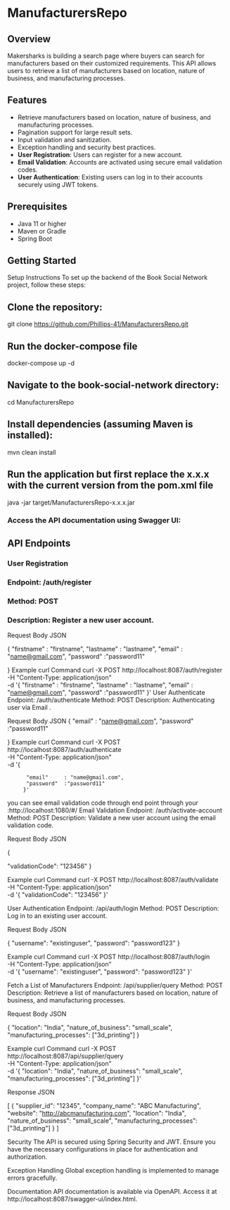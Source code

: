 # ManufacturersRepo
## Overview
Makersharks is building a search page where buyers can search for manufacturers based on their customized requirements. This API allows users to retrieve a list of manufacturers based on location, nature of business, and manufacturing processes.

## Features
- Retrieve manufacturers based on location, nature of business, and manufacturing processes.
- Pagination support for large result sets.
- Input validation and sanitization.
- Exception handling and security best practices.
- **User Registration**: Users can register for a new account.
- **Email Validation**: Accounts are activated using secure email validation codes.
- **User Authentication**: Existing users can log in to their accounts securely using JWT tokens.

## Prerequisites
- Java 11 or higher
- Maven or Gradle
- Spring Boot

## Getting Started
Setup Instructions
To set up the backend of the Book Social Network project, follow these steps:

## Clone the repository:
   git clone https://github.com/Phillips-41/ManufacturersRepo.git
## Run the docker-compose file
  docker-compose up -d
## Navigate to the book-social-network directory:
  cd ManufacturersRepo
## Install dependencies (assuming Maven is installed):
  mvn clean install
## Run the application but first replace the x.x.x with the current version from the pom.xml file
  java -jar target/ManufacturersRepo-x.x.x.jar
### Access the API documentation using Swagger UI:


## API Endpoints
### User Registration
### Endpoint: /auth/register
### Method: POST
###  Description: Register a new user account.

Request Body
JSON

{
 "firstname" : "firstname",
  "lastname"  : "lastname",
  "email"     : "name@gmail.com",
  "password"  :"password11"
  
}
Example curl Command
curl -X POST http://localhost:8087/auth/register \
     -H "Content-Type: application/json" \
     -d '{
          "firstname" : "firstname",
          "lastname"  : "lastname",
          "email"     : "name@gmail.com",
          "password"  :"password11"
         }'
User Authenticate
Endpoint: /auth/authenticate
Method: POST
Description: Authenticating user via Email .

Request Body
JSON
{
  "email"     : "name@gmail.com",
  "password"  :"password11"
  
}
Example curl Command
curl -X POST http://localhost:8087/auth/authenticate \
     -H "Content-Type: application/json" \
     -d '{
        
          "email"     : "name@gmail.com",
          "password"  :"password11"
         }'
you can see email validation code through end point through your :http://localhost:1080/#/
Email Validation
Endpoint: /auth/activate-account
Method: POST
Description: Validate a new user account using the email validation code.

Request Body
JSON

{

  "validationCode": "123456"
}

Example curl Command
curl -X POST http://localhost:8087/auth/validate \
     -H "Content-Type: application/json" \
     -d '{
           "validationCode": "123456"
         }'

User Authentication
Endpoint: /api/auth/login
Method: POST
Description: Log in to an existing user account.

Request Body
JSON

{
  "username": "existinguser",
  "password": "password123"
}

Example curl Command
curl -X POST http://localhost:8087/auth/login \
     -H "Content-Type: application/json" \
     -d '{
           "username": "existinguser",
           "password": "password123"
         }'

Fetch a List of Manufacturers
Endpoint: /api/supplier/query
Method: POST
Description: Retrieve a list of manufacturers based on location, nature of business, and manufacturing processes.

Request Body
JSON

{
  "location": "India",
  "nature_of_business": "small_scale",
  "manufacturing_processes": ["3d_printing"]
}

Example curl Command
curl -X POST http://localhost:8087/api/supplier/query \
     -H "Content-Type: application/json" \
     -d '{
           "location": "India",
           "nature_of_business": "small_scale",
           "manufacturing_processes": ["3d_printing"]
         }'

Response
JSON

[
  {
    "supplier_id": "12345",
    "company_name": "ABC Manufacturing",
    "website": "http://abcmanufacturing.com",
    "location": "India",
    "nature_of_business": "small_scale",
    "manufacturing_processes": ["3d_printing"]
  }
]

Security
The API is secured using Spring Security and JWT. Ensure you have the necessary configurations in place for authentication and authorization.

Exception Handling
Global exception handling is implemented to manage errors gracefully.

Documentation
API documentation is available via OpenAPI. Access it at http://localhost:8087/swagger-ui/index.html.

